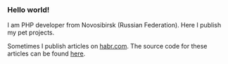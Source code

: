 ### Hello world!

I am PHP developer from Novosibirsk (Russian Federation). Here I publish my pet projects.

Sometimes I publish articles on [habr.com](https://habr.com/ru/users/trawl/posts/). The source code for these articles can be found [here](https://github.com/ddrv-habrapost).
